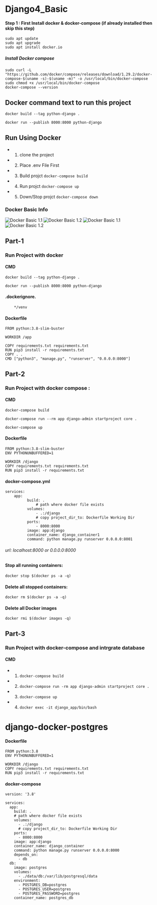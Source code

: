 # Django4_Basic

#### Step 1 : First Install docker & docker-compose (if already installed then skip this step)
```
sudo apt update
sudo apt upgrade
sudo apt install docker.io
```
##### Install Docker compose
```
sudo curl -L "https://github.com/docker/compose/releases/download/1.29.2/docker-compose-$(uname -s)-$(uname -m)" -o /usr/local/bin/docker-compose
sudo chmod +x /usr/local/bin/docker-compose
docker-compose --version
```

## Docker command text to run this project
```
docker build --tag python-django .
```
```
docker run --publish 8000:8000 python-django
```


## Run Using Docker
  - 1. clone the project
  - 2. Place .env File First 
  - 3. Build projct ``` docker-compose build ```
  - 4. Run projct ``` docker-compose up ```
  - 5. Down/Stop projct ``` docker-compose down ```


### Docker Basic Info
![Docker Basic 1.1 ](https://github.com/MdNazmul9/All-Django-Project_Need/blob/main/backend/doc/1.1.png)
![Docker Basic 1.2 ](https://github.com/MdNazmul9/All-Django-Project_Need/blob/main/backend/doc/1.2.png)
![Docker Basic 1.1 ](https://github.com/MdNazmul9/All-Django-Project_Need/blob/main/backend/doc/2.1.png)
![Docker Basic 1.2 ](https://github.com/MdNazmul9/All-Django-Project_Need/blob/main/backend/doc/2.2.png)


## Part-1
### Run Project with docker

  #### CMD 
     
  ```
  docker build --tag python-django .
  ```
  ```
  docker run --publish 8000:8000 python-django

  ```
  #### .dockerignore.
  ```
      */venv
  ```
  #### Dockerfile
  ```
  FROM python:3.8-slim-buster

  WORKDIR /app

  COPY requirements.txt requirements.txt
  RUN pip3 install -r requirements.txt
  COPY . .
  CMD ["python3", "manage.py", "runserver", "0.0.0.0:8000"]
  ```

## Part-2
### Run Project with docker compose :

  #### CMD 

  ```
  docker-compose build
  ```
  ```
  docker-compose run --rm app django-admin startproject core .
  ```
  ```
  docker-compose up
  ```
  #### Dockerfile
  ```
  FROM python:3.8-slim-buster
  ENV PYTHONUNBUFFERED=1

  WORKDIR /django
  COPY requirements.txt requirements.txt
  RUN pip3 install -r requirements.txt
  ```

  #### docker-compose.yml
  ```
  services:
      app:
            build: .
                # path where docker file exists
            volumes:
                - .:/django
                # copy project_dir_to: Dockerfile Working Dir
            ports:
                - 8000:8000
            image: app:django
            container_name: django_container1
            command: python manage.py runserver 0.0.0.0:8001

  ```
  ###### url: localhost:8000 or 0.0.0.0:8000
 
  #### Stop all running containers: 
  ```
  docker stop $(docker ps -a -q)
  ```
  #### Delete all stopped containers: 
  ```
  docker rm $(docker ps -a -q)
  ```
  #### Delete all Docker images
  ```
  docker rmi $(docker images -q)
  ```


## Part-3
### Run Project with docker-compose  and intrgrate database

  #### CMD 

  - 1. ``` docker-compose build ```
  - 2. ``` docker-compose run -rm app django-admin startproject core . ```
  - 3. ``` docker-compose up ```
  - 4. ``` docker exec -it django_app/bin/bash ```

# django-docker-postgres

  #### Dockerfile
  ```
  FROM python:3.8
  ENV PYTHONUNBUFFERED=1

  WORKDIR /django
  COPY requirements.txt requirements.txt
  RUN pip3 install -r requirements.txt
  ```

  #### docker-compose

  ```
  version: '3.8'

  services:
    app:
      build: .
      # path where docker file exists
      volumes:
        - .:/django
        # copy project_dir_to: Dockerfile Working Dir
      ports:
        - 8000:8000
      image: app:django
      container_name: django_container
      command: python manage.py runserver 0.0.0.0:8000
      depends_on:
        - db
    db:
      image: postgres
      volumes: 
        - ./data/db:/var/lib/postgresql/data
      environment:
        - POSTGRES_DB=postgres
        - POSTGRES_USER=postgres
        - POSTGRES_PASSWORD=postgres
      container_name: postgres_db
    
  ```

